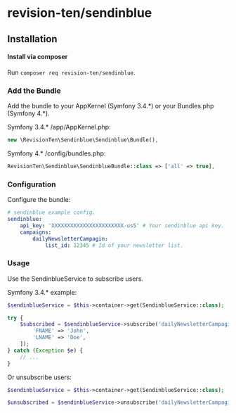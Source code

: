 # revision-ten/sendinblue

## Installation

#### Install via composer

Run `composer req revision-ten/sendinblue`.

### Add the Bundle

Add the bundle to your AppKernel (Symfony 3.4.\*) or your Bundles.php (Symfony 4.\*).

Symfony 3.4.\* /app/AppKernel.php:
```PHP
new \RevisionTen\Sendinblue\Sendinblue\Bundle(),
```

Symfony 4.\* /config/bundles.php:
```PHP
RevisionTen\Sendinblue\SendinblueBundle::class => ['all' => true],
```

### Configuration

Configure the bundle:

```YAML
# sendinblue example config.
sendinblue:
    api_key: 'XXXXXXXXXXXXXXXXXXXXXXX-us5' # Your sendinblue api key.
    campaigns:
        dailyNewsletterCampagin:
            list_id: 12345 # Id of your newsletter list.
```

### Usage

Use the SendinblueService to subscribe users.

Symfony 3.4.\* example:
```PHP
$sendinblueService = $this->container->get(SendinblueService::class);

try {
    $subscribed = $sendinblueService->subscribe('dailyNewsletterCampagin', 'visitor.email@domain.tld', 'My Website', [
        'FNAME' => 'John',
        'LNAME' => 'Doe',
    ]);
} catch (Exception $e) {
    // ...
}
```

Or unsubscribe users:
```PHP
$sendinblueService = $this->container->get(SendinblueService::class);

$unsubscribed = $sendinblueService->unsubscribe('dailyNewsletterCampagin', 'visitor.email@domain.tld');
```
